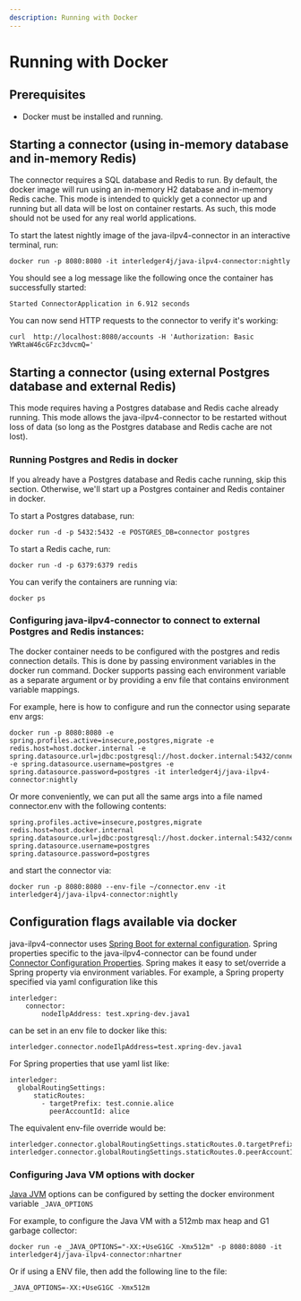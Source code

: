```yaml
---
description: Running with Docker
---
```


# Running with Docker

## Prerequisites

* Docker must be installed and running.

## Starting a connector \(using in-memory database and in-memory Redis\)

The connector requires a SQL database and Redis to run. By default, the docker image will run using an in-memory H2 database and in-memory Redis cache. This mode is intended to quickly get a connector up and running but all data will be lost on container restarts. As such, this mode should not be used for any real world applications.

To start the latest nightly image of the java-ilpv4-connector in an interactive terminal, run:

```text
docker run -p 8080:8080 -it interledger4j/java-ilpv4-connector:nightly
```

You should see a log message like the following once the container has successfully started:

```text
Started ConnectorApplication in 6.912 seconds
```

You can now send HTTP requests to the connector to verify it's working:

```text
curl  http://localhost:8080/accounts -H 'Authorization: Basic YWRtaW46cGFzc3dvcmQ='
```

## Starting a connector \(using external Postgres database and external Redis\)

This mode requires having a Postgres database and Redis cache already running. This mode allows the java-ilpv4-connector to be restarted without loss of data \(so long as the Postgres database and Redis cache are not lost\).

### Running Postgres and Redis in docker

If you already have a Postgres database and Redis cache running, skip this section. Otherwise, we'll start up a Postgres container and Redis container in docker.

To start a Postgres database, run:

```text
docker run -d -p 5432:5432 -e POSTGRES_DB=connector postgres
```

To start a Redis cache, run:

```text
docker run -d -p 6379:6379 redis
```

You can verify the containers are running via:

```text
docker ps
```

### Configuring java-ilpv4-connector to connect to external Postgres and Redis instances:

The docker container needs to be configured with the postgres and redis connection details. This is done by passing environment variables in the docker run command. Docker supports passing each environment variable as a separate argument or by providing a env file that contains environment variable mappings.

For example, here is how to configure and run the connector using separate env args:

```text
docker run -p 8080:8080 -e spring.profiles.active=insecure,postgres,migrate -e redis.host=host.docker.internal -e spring.datasource.url=jdbc:postgresql://host.docker.internal:5432/connector -e spring.datasource.username=postgres -e spring.datasource.password=postgres -it interledger4j/java-ilpv4-connector:nightly
```

Or more conveniently, we can put all the same args into a file named connector.env with the following contents:

```text
spring.profiles.active=insecure,postgres,migrate
redis.host=host.docker.internal
spring.datasource.url=jdbc:postgresql://host.docker.internal:5432/connector
spring.datasource.username=postgres
spring.datasource.password=postgres
```

and start the connector via:

```text
docker run -p 8080:8080 --env-file ~/connector.env -it interledger4j/java-ilpv4-connector:nightly
```

## Configuration flags available via docker

java-ilpv4-connector uses [Spring Boot for external configuration](https://docs.spring.io/spring-boot/docs/current/reference/html/spring-boot-features.html#boot-features-external-config). Spring properties specific to the java-ilpv4-connector can be found under [Connector Configuration Properties](configuration.md). Spring makes it easy to set/override a Spring property via environment variables. For example, a Spring property specified via yaml configuration like this

```text
interledger:
    connector:
        nodeIlpAddress: test.xpring-dev.java1
```

can be set in an env file to docker like this:

```text
interledger.connector.nodeIlpAddress=test.xpring-dev.java1
```

For Spring properties that use yaml list like:

```text
interledger:
  globalRoutingSettings:
      staticRoutes:
        - targetPrefix: test.connie.alice
          peerAccountId: alice
```

The equivalent env-file override would be:

```text
interledger.connector.globalRoutingSettings.staticRoutes.0.targetPrefix=test.connie.alice
interledger.connector.globalRoutingSettings.staticRoutes.0.peerAccountId=alice
```

### Configuring Java VM options with docker

[Java JVM](https://www.oracle.com/technetwork/java/javase/tech/vmoptions-jsp-140102.html) options can be configured by setting the docker environment variable `_JAVA_OPTIONS`

For example, to configure the Java VM with a 512mb max heap and G1 garbage collector:

```text
docker run -e _JAVA_OPTIONS="-XX:+UseG1GC -Xmx512m" -p 8080:8080 -it interledger4j/java-ilpv4-connector:nhartner
```

Or if using a ENV file, then add the following line to the file:

```text
_JAVA_OPTIONS=-XX:+UseG1GC -Xmx512m
```

